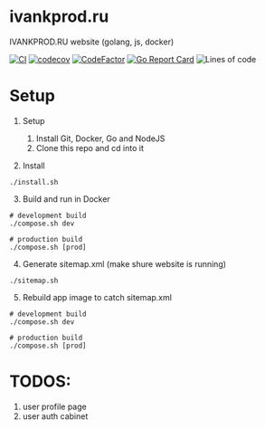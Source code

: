 # ivankprod.ru
IVANKPROD.RU website (golang, js, docker)

[![CI](https://github.com/ivankprod/ivankprod.ru/actions/workflows/ci.yml/badge.svg)](https://github.com/ivankprod/ivankprod.ru/actions/workflows/ci.yml)
[![codecov](https://codecov.io/gh/ivankprod/ivankprod.ru/branch/main/graph/badge.svg?token=NLBM9MA475)](https://codecov.io/gh/ivankprod/ivankprod.ru)
[![CodeFactor](https://www.codefactor.io/repository/github/ivankprod/ivankprod.ru/badge)](https://www.codefactor.io/repository/github/ivankprod/ivankprod.ru)
[![Go Report Card](https://goreportcard.com/badge/github.com/ivankprod/ivankprod.ru/src/server)](https://goreportcard.com/report/github.com/ivankprod/ivankprod.ru/src/server)
![Lines of code](https://img.shields.io/tokei/lines/github/ivankprod/ivankprod.ru)

# Setup
1. Setup
    1. Install Git, Docker, Go and NodeJS
    2. Clone this repo and cd into it

2. Install
```shell
./install.sh
```

3. Build and run in Docker
```shell
# development build
./compose.sh dev

# production build
./compose.sh [prod]
```

4. Generate sitemap.xml (make shure website is running)
```shell
./sitemap.sh
```

5. Rebuild app image to catch sitemap.xml
```shell
# development build
./compose.sh dev

# production build
./compose.sh [prod]
```

# TODOS:
1. user profile page
2. user auth cabinet
